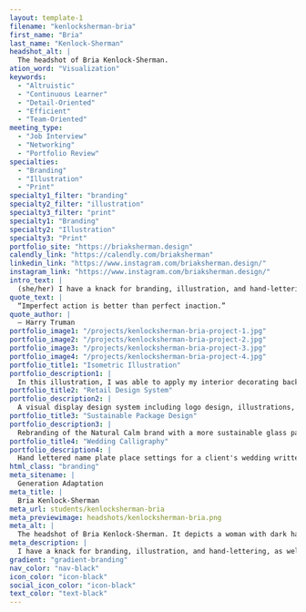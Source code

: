```yaml
---
layout: template-1
filename: "kenlocksherman-bria"
first_name: "Bria"
last_name: "Kenlock-Sherman"
headshot_alt: |
  The headshot of Bria Kenlock-Sherman.
ation_word: "Visualization"
keywords:
  - "Altruistic"
  - "Continuous Learner"
  - "Detail-Oriented"
  - "Efficient"
  - "Team-Oriented"
meeting_type:
  - "Job Interview"
  - "Networking"
  - "Portfolio Review"
specialties:
  - "Branding"
  - "Illustration"
  - "Print"
specialty1_filter: "branding"
specialty2_filter: "illustration"
specialty3_filter: "print"
specialty1: "Branding"
specialty2: "Illustration"
specialty3: "Print"
portfolio_site: "https://briaksherman.design"
calendly_link: "https://calendly.com/briaksherman"
linkedin_link: "https://www.instagram.com/briaksherman.design/"
instagram_link: "https://www.instagram.com/briaksherman.design/"
intro_text: |
  (she/her) I have a knack for branding, illustration, and hand-lettering, as well as a passion for sustainability. Bringing beautiful solutions to your design obstacles with empathy always in mind. Plants, yoga, and horror movies are the way to my heart!
quote_text: |
  “Imperfect action is better than perfect inaction.”
quote_author: |
  — Harry Truman
portfolio_image1: "/projects/kenlocksherman-bria-project-1.jpg"
portfolio_image2: "/projects/kenlocksherman-bria-project-2.jpg"
portfolio_image3: "/projects/kenlocksherman-bria-project-3.jpg"
portfolio_image4: "/projects/kenlocksherman-bria-project-4.jpg"
portfolio_title1: "Isometric Illustration"
portfolio_description1: |
  In this illustration, I was able to apply my interior decorating background to illustrate the process of a house being designed in isometric perspective. Drawn in Illustrator & Procreate.
portfolio_title2: "Retail Design System"
portfolio_description2: |
  A visual display design system including logo design, illustrations, display signage, and store mockups for a retail collaboration to bring awareness to the Black Artists and Designers Guild.
portfolio_title3: "Sustainable Package Design"
portfolio_description3: |
  Rebranding of the Natural Calm brand with a more sustainable glass packaging solution and new package design.
portfolio_title4: "Wedding Calligraphy"
portfolio_description4: |
  Hand lettered name plate place settings for a client's wedding written with oil paint sharpie on clear acrylic.
html_class: "branding"
meta_sitename: |
  Generation Adaptation
meta_title: |
  Bria Kenlock-Sherman
meta_url: students/kenlocksherman-bria
meta_previewimage: headshots/kenlocksherman-bria.png
meta_alt: |
  The headshot of Bria Kenlock-Sherman. It depicts a woman with dark hair smiling. She is wearing a dark shirt and has her arms crossed.
meta_description: |
  I have a knack for branding, illustration, and hand-lettering, as well as a passion for sustainability. Bringing beautiful solutions to your design obstacles with empathy always in mind. Plants, yoga, and horror movies are the way to my heart!
gradient: "gradient-branding"
nav_color: "nav-black"
icon_color: "icon-black"
social_icon_color: "icon-black"
text_color: "text-black"
---
```

